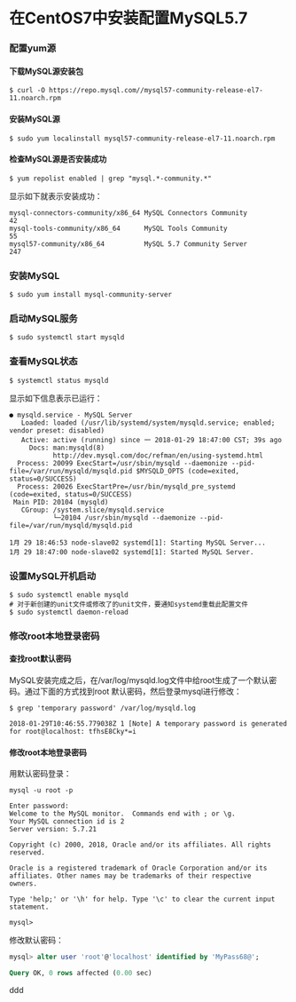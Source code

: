 在CentOS7中安装配置MySQL5.7
=================================================================================
### 配置yum源

#### 下载MySQL源安装包
```shell
$ curl -O https://repo.mysql.com//mysql57-community-release-el7-11.noarch.rpm
```

#### 安装MySQL源
```shell
$ sudo yum localinstall mysql57-community-release-el7-11.noarch.rpm
```

#### 检查MySQL源是否安装成功
```shell
$ yum repolist enabled | grep "mysql.*-community.*"
```
显示如下就表示安装成功：
```
mysql-connectors-community/x86_64 MySQL Connectors Community                  42
mysql-tools-community/x86_64      MySQL Tools Community                       55
mysql57-community/x86_64          MySQL 5.7 Community Server                 247
```

### 安装MySQL
```shell
$ sudo yum install mysql-community-server
```

### 启动MySQL服务
```shell
$ sudo systemctl start mysqld
```

### 查看MySQL状态
```shell
$ systemctl status mysqld
```
显示如下信息表示已运行：
```
● mysqld.service - MySQL Server
   Loaded: loaded (/usr/lib/systemd/system/mysqld.service; enabled; vendor preset: disabled)
   Active: active (running) since 一 2018-01-29 18:47:00 CST; 39s ago
     Docs: man:mysqld(8)
           http://dev.mysql.com/doc/refman/en/using-systemd.html
  Process: 20099 ExecStart=/usr/sbin/mysqld --daemonize --pid-file=/var/run/mysqld/mysqld.pid $MYSQLD_OPTS (code=exited, status=0/SUCCESS)
  Process: 20026 ExecStartPre=/usr/bin/mysqld_pre_systemd (code=exited, status=0/SUCCESS)
 Main PID: 20104 (mysqld)
   CGroup: /system.slice/mysqld.service
           └─20104 /usr/sbin/mysqld --daemonize --pid-file=/var/run/mysqld/mysqld.pid

1月 29 18:46:53 node-slave02 systemd[1]: Starting MySQL Server...
1月 29 18:47:00 node-slave02 systemd[1]: Started MySQL Server.
```

### 设置MySQL开机启动
```shell
$ sudo systemctl enable mysqld
# 对于新创建的unit文件或修改了的unit文件，要通知systemd重载此配置文件
$ sudo systemctl daemon-reload
```

### 修改root本地登录密码

#### 查找root默认密码
MySQL安装完成之后，在/var/log/mysqld.log文件中给root生成了一个默认密码。通过下面的方式找到root
默认密码，然后登录mysql进行修改：
```shell
$ grep 'temporary password' /var/log/mysqld.log

2018-01-29T10:46:55.779038Z 1 [Note] A temporary password is generated for root@localhost: tfhsE8Cky*=i
```

#### 修改root本地登录密码
用默认密码登录：
```shell
mysql -u root -p

Enter password:
Welcome to the MySQL monitor.  Commands end with ; or \g.
Your MySQL connection id is 2
Server version: 5.7.21

Copyright (c) 2000, 2018, Oracle and/or its affiliates. All rights reserved.

Oracle is a registered trademark of Oracle Corporation and/or its
affiliates. Other names may be trademarks of their respective
owners.

Type 'help;' or '\h' for help. Type '\c' to clear the current input statement.

mysql>
```
修改默认密码：
```sql 
mysql> alter user 'root'@'localhost' identified by 'MyPass68@';

Query OK, 0 rows affected (0.00 sec)
```




































ddd
